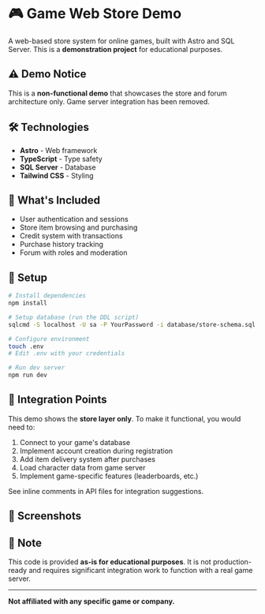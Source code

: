 # 🎮 Game Web Store Demo

A web-based store system for online games, built with Astro and SQL Server. This is a **demonstration project** for educational purposes.

## ⚠️ Demo Notice

This is a **non-functional demo** that showcases the store and forum architecture only. Game server integration has been removed.

## 🛠️ Technologies

- **Astro** - Web framework
- **TypeScript** - Type safety
- **SQL Server** - Database
- **Tailwind CSS** - Styling

## 📁 What's Included

- User authentication and sessions
- Store item browsing and purchasing
- Credit system with transactions
- Purchase history tracking
- Forum with roles and moderation

## 🔧 Setup

```bash
# Install dependencies
npm install

# Setup database (run the DDL script)
sqlcmd -S localhost -U sa -P YourPassword -i database/store-schema.sql

# Configure environment
touch .env
# Edit .env with your credentials

# Run dev server
npm run dev
```

## 🎯 Integration Points

This demo shows the **store layer only**. To make it functional, you would need to:

1. Connect to your game's database
2. Implement account creation during registration
3. Add item delivery system after purchases
4. Load character data from game server
5. Implement game-specific features (leaderboards, etc.)

See inline comments in API files for integration suggestions.

## 📸 Screenshots


## 📝 Note

This code is provided **as-is for educational purposes**. It is not production-ready and requires significant integration work to function with a real game server.

---

**Not affiliated with any specific game or company.**
